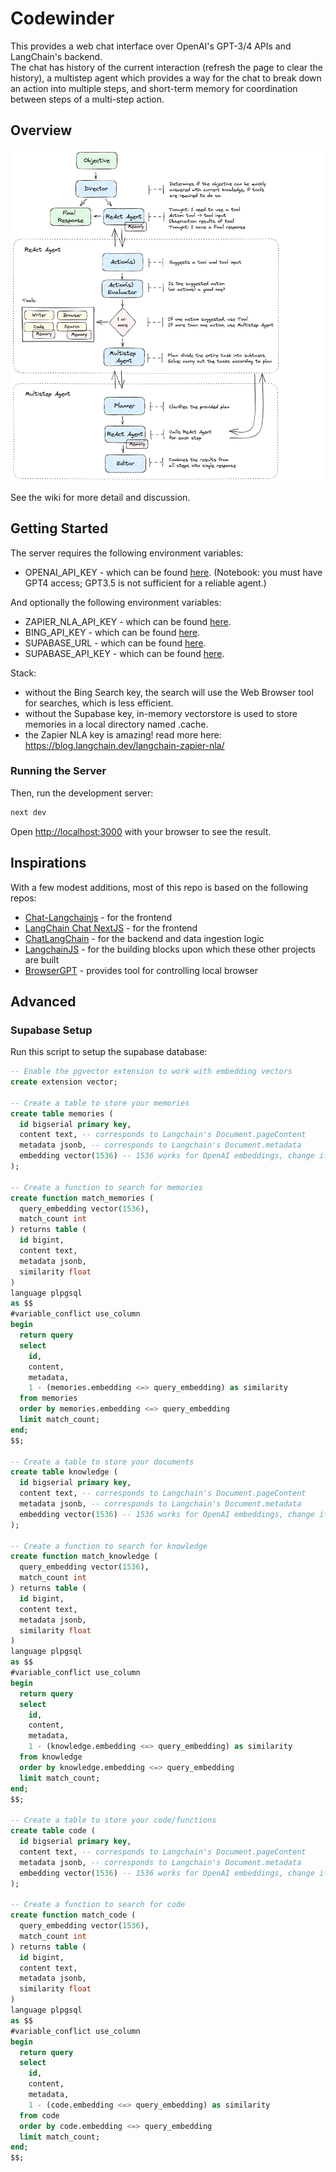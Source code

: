 # Codewinder
This provides a web chat interface over OpenAI's GPT-3/4 APIs and LangChain's backend.  
The chat has history of the current interaction (refresh the page to clear the history),
a multistep agent which provides a way for the chat to break down an action into multiple steps,
and short-term memory for coordination between steps of a multi-step action.

## Overview
![codewinder overview.png](./lib/intelligence/react/codewinder-overview.png)

See the wiki for more detail and discussion.

## Getting Started

The server requires the following environment variables:
- OPENAI_API_KEY - which can be found [here](https://platform.openai.com/account/api-keys).
  (Notebook: you must have GPT4 access; GPT3.5 is not sufficient for a reliable agent.)

And optionally the following environment variables:
- ZAPIER_NLA_API_KEY - which can be found [here](https://nla.zapier.com/docs/).
- BING_API_KEY - which can be found [here](https://azure.microsoft.com/en-us/services/cognitive-services/bing-web-search-api/).
- SUPABASE_URL - which can be found [here](https://app.supabase.io/).
- SUPABASE_API_KEY - which can be found [here](https://app.supabase.io/).

Stack: 
* without the Bing Search key, the search will use the Web Browser tool for searches, which is less efficient.
* without the Supabase key, in-memory vectorstore is used to store memories in a local directory named .cache.
* the Zapier NLA key is amazing! read more here: https://blog.langchain.dev/langchain-zapier-nla/

### Running the Server

Then, run the development server:

```bash
next dev
```

Open [http://localhost:3000](http://localhost:3000) with your browser to see the result.

## Inspirations

With a few modest additions, most of this repo is based on the following repos:

- [Chat-Langchainjs](https://github.com/sullivan-sean/chat-langchainjs) - for the frontend
- [LangChain Chat NextJS](https://github.com/zahidkhawaja/langchain-chat-nextjs) - for the frontend
- [ChatLangChain](https://github.com/hwchase17/chat-langchain) - for the backend and data ingestion logic
- [LangchainJS](https://github.com/hwchase17/langchainjs) - for the building blocks upon which these other projects are built
- [BrowserGPT](https://github.com/mayt/BrowserGPT) - provides tool for controlling local browser

## Advanced
### Supabase Setup

Run this script to setup the supabase database:

```sql
-- Enable the pgvector extension to work with embedding vectors
create extension vector;

-- Create a table to store your memories
create table memories (
  id bigserial primary key,
  content text, -- corresponds to Langchain's Document.pageContent
  metadata jsonb, -- corresponds to Langchain's Document.metadata
  embedding vector(1536) -- 1536 works for OpenAI embeddings, change if needed
);

-- Create a function to search for memories
create function match_memories (
  query_embedding vector(1536),
  match_count int
) returns table (
  id bigint,
  content text,
  metadata jsonb,
  similarity float
)
language plpgsql
as $$
#variable_conflict use_column
begin
  return query
  select
    id,
    content,
    metadata,
    1 - (memories.embedding <=> query_embedding) as similarity
  from memories
  order by memories.embedding <=> query_embedding
  limit match_count;
end;
$$;

-- Create a table to store your documents
create table knowledge (
  id bigserial primary key,
  content text, -- corresponds to Langchain's Document.pageContent
  metadata jsonb, -- corresponds to Langchain's Document.metadata
  embedding vector(1536) -- 1536 works for OpenAI embeddings, change if needed
);

-- Create a function to search for knowledge
create function match_knowledge (
  query_embedding vector(1536),
  match_count int
) returns table (
  id bigint,
  content text,
  metadata jsonb,
  similarity float
)
language plpgsql
as $$
#variable_conflict use_column
begin
  return query
  select
    id,
    content,
    metadata,
    1 - (knowledge.embedding <=> query_embedding) as similarity
  from knowledge
  order by knowledge.embedding <=> query_embedding
  limit match_count;
end;
$$;

-- Create a table to store your code/functions
create table code (
  id bigserial primary key,
  content text, -- corresponds to Langchain's Document.pageContent
  metadata jsonb, -- corresponds to Langchain's Document.metadata
  embedding vector(1536) -- 1536 works for OpenAI embeddings, change if needed
);

-- Create a function to search for code
create function match_code (
  query_embedding vector(1536),
  match_count int
) returns table (
  id bigint,
  content text,
  metadata jsonb,
  similarity float
)
language plpgsql
as $$
#variable_conflict use_column
begin
  return query
  select
    id,
    content,
    metadata,
    1 - (code.embedding <=> query_embedding) as similarity
  from code
  order by code.embedding <=> query_embedding
  limit match_count;
end;
$$;
